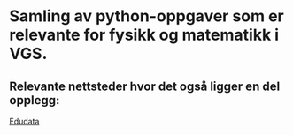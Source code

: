 # Samling av python-oppgaver som er relevante for fysikk og matematikk i VGS.


## Relevante nettsteder hvor det også ligger en del opplegg:
[Edudata](https://www.edudata.no)
